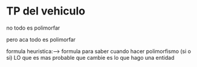 # TP del vehiculo

no todo es polimorfar

pero aca todo es polimorfar

formula heuristica:--> formula para saber cuando hacer polimorfismo (si o si)
LO que es mas probable que cambie es lo que hago una entidad
